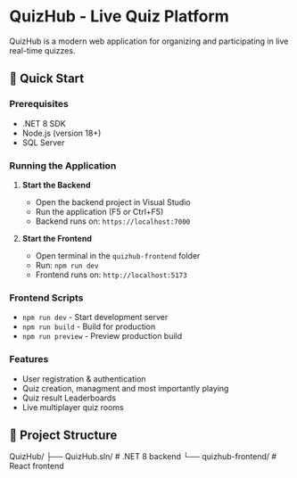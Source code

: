 # QuizHub - Live Quiz Platform

QuizHub is a modern web application for organizing and participating in live real-time quizzes.

## 🚀 Quick Start

### Prerequisites

- .NET 8 SDK
- Node.js (version 18+)
- SQL Server

### Running the Application

1. **Start the Backend**

   - Open the backend project in Visual Studio
   - Run the application (F5 or Ctrl+F5)
   - Backend runs on: `https://localhost:7000`

2. **Start the Frontend**
   - Open terminal in the `quizhub-frontend` folder
   - Run: `npm run dev`
   - Frontend runs on: `http://localhost:5173`

### Frontend Scripts

- `npm run dev` - Start development server
- `npm run build` - Build for production
- `npm run preview` - Preview production build

### Features

- User registration & authentication
- Quiz creation, managment and most importantly playing
- Quiz result Leaderboards
- Live multiplayer quiz rooms

## 📁 Project Structure

QuizHub/
├── QuizHub.sln/ # .NET 8 backend
└── quizhub-frontend/ # React frontend
